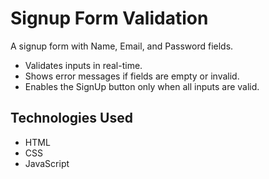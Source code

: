 # Signup Form Validation

A signup form with Name, Email, and Password fields.  
- Validates inputs in real-time.  
- Shows error messages if fields are empty or invalid.  
- Enables the SignUp button only when all inputs are valid.

## Technologies Used
- HTML  
- CSS  
- JavaScript
